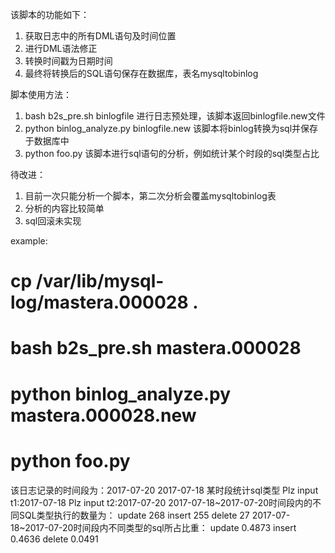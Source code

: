 该脚本的功能如下：
1. 获取日志中的所有DML语句及时间位置
2. 进行DML语法修正
3. 转换时间戳为日期时间
4. 最终将转换后的SQL语句保存在数据库，表名mysqltobinlog

脚本使用方法：
1. bash b2s_pre.sh binlogfile 进行日志预处理，该脚本返回binlogfile.new文件
2. python binlog_analyze.py binlogfile.new  该脚本将binlog转换为sql并保存于数据库中
3. python foo.py  该脚本进行sql语句的分析，例如统计某个时段的sql类型占比

待改进：
1. 目前一次只能分析一个脚本，第二次分析会覆盖mysqltobinlog表
2. 分析的内容比较简单
3. sql回滚未实现

example:
# cp /var/lib/mysql-log/mastera.000028 .
# bash b2s_pre.sh mastera.000028 
# python binlog_analyze.py mastera.000028.new 
# python foo.py
该日志记录的时间段为：2017-07-20 2017-07-18 
某时段统计sql类型
Plz input t1:2017-07-18
Plz input t2:2017-07-20
2017-07-18~2017-07-20时间段内的不同SQL类型执行的数量为：
update 268 
insert 255 
delete 27 
2017-07-18~2017-07-20时间段内不同类型的sql所占比重：
update 0.4873 
insert 0.4636 
delete 0.0491
